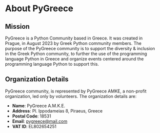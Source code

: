 # About PyGreece

## Mission

PyGreece is a Python Community based in Greece. It was created in Prague, in August 2023 by Greek Python community members. The purpose of the PyGreece community is to support the diversity & inclusion in the Greek Python community, to further the use of the programming language Python in Greece and organize events centered around the programming language Python to support this.

## Organization Details

PyGreece community, is represented by PyGreece AMKE, a non-profit organization, led only by volunteers. The organization details are:

- **Name**: PyGreece A.M.K.E.
- **Address**: Pl. Ippodameias 8, Piraeus, Greece
- **Postal Code**: 18531
- **Email**: pygreece@mail.com
- **VAT ID**: EL802654251
